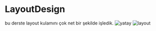 # LayoutDesign
bu derste layout kulamını çok net bir şekilde işledik.
![yatay](https://user-images.githubusercontent.com/42236776/44177872-6dd7e880-a0f8-11e8-89f0-352e48b9bd98.png)
![layout](https://user-images.githubusercontent.com/42236776/44168856-432b6700-a0db-11e8-9b2a-9761412327dd.png)


